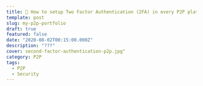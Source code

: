 ```yaml
---
title: 📲 How to setup Two Factor Authentication (2FA) in every P2P platform and why you should do it!
template: post
slug: my-p2p-portfolio
draft: true
featured: false
date: "2020-08-02T00:15:00.000Z"
description: "???"
cover: second-factor-authentication-p2p.jpg"
category: P2P
tags:
  - P2P
  - Security
---
```

